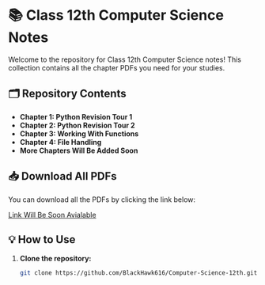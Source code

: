 # 📚 Class 12th Computer Science Notes

Welcome to the repository for Class 12th Computer Science notes! This collection contains all the chapter PDFs you need for your studies.


## 🗂️ Repository Contents

- **Chapter 1: Python Revision Tour 1**
- **Chapter 2: Python Revision Tour 2**
- **Chapter 3: Working With Functions**
- **Chapter 4: File Handling**
- **More Chapters Will Be Added Soon**

## 📥 Download All PDFs

You can download all the PDFs by clicking the link below:

[Link Will Be Soon Avialable](https://github.com/BlackHawk616/Computer-Science-12th.git)

## 💡 How to Use

1. **Clone the repository:**

   ```bash
   git clone https://github.com/BlackHawk616/Computer-Science-12th.git
